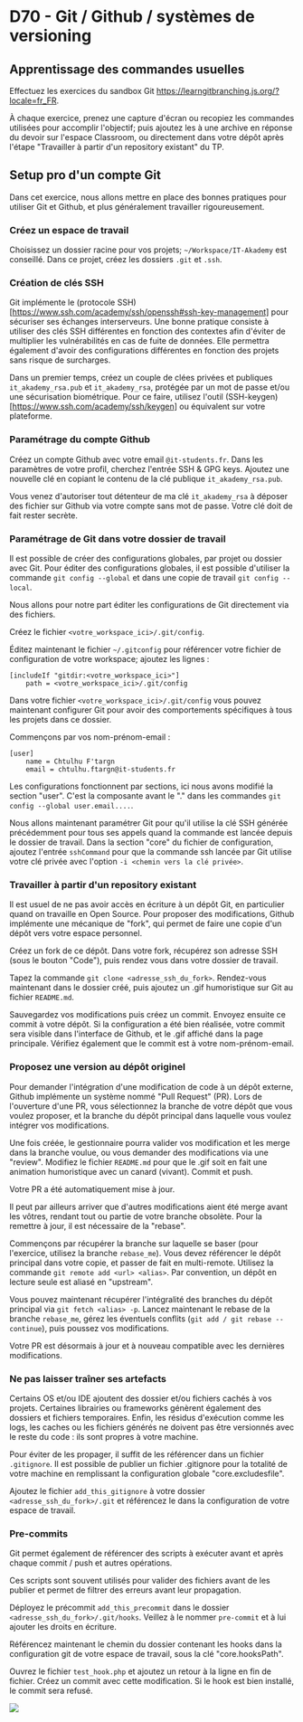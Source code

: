 # D70 - Git / Github / systèmes de versioning

## Apprentissage des commandes usuelles

Effectuez les exercices du sandbox Git https://learngitbranching.js.org/?locale=fr_FR.

À chaque exercice, prenez une capture d'écran ou recopiez les commandes utilisées pour accomplir l'objectif; puis ajoutez les à une archive en réponse du devoir sur l'espace Classroom, ou directement dans votre dépôt après l'étape "Travailler à partir d'un repository existant" du TP.

## Setup pro d'un compte Git

Dans cet exercice, nous allons mettre en place des bonnes pratiques pour utiliser Git et Github, et plus généralement travailler rigoureusement.

### Créez un espace de travail

Choisissez un dossier racine pour vos projets; ```~/Workspace/IT-Akademy``` est conseillé.
Dans ce projet, créez les dossiers ```.git``` et ```.ssh```.

### Création de clés SSH

Git implémente le (protocole SSH)[https://www.ssh.com/academy/ssh/openssh#ssh-key-management] pour sécuriser ses échanges interserveurs.
Une bonne pratique consiste à utiliser des clés SSH différentes en fonction des contextes afin d'éviter de multiplier les vulnérabilités en cas de fuite de données. Elle permettra également d'avoir des configurations différentes en fonction des projets sans risque de surcharges.

Dans un premier temps, créez un couple de clées privées et publiques ```it_akademy_rsa.pub``` et ```it_akademy_rsa```, protégée par un mot de passe et/ou une sécurisation biométrique.
Pour ce faire, utilisez l'outil (SSH-keygen)[https://www.ssh.com/academy/ssh/keygen] ou équivalent sur votre plateforme.

### Paramétrage du compte Github

Créez un compte Github avec votre email ```@it-students.fr```.
Dans les paramètres de votre profil, cherchez l'entrée SSH & GPG keys. Ajoutez une nouvelle clé en copiant le contenu de la clé publique ```it_akademy_rsa.pub```.

Vous venez d'autoriser tout détenteur de ma clé ```it_akademy_rsa``` à déposer des fichier sur Github via votre compte sans mot de passe. Votre clé doit de fait rester secrète.

### Paramétrage de Git dans votre dossier de travail

Il est possible de créer des configurations globales, par projet ou dossier avec Git. Pour éditer des configurations globales, il est possible d'utiliser la commande ```git config --global``` et dans une copie de travail ```git config --local```.

Nous allons pour notre part éditer les configurations de Git directement via des fichiers.

Créez le fichier ```<votre_workspace_ici>/.git/config```.

Éditez maintenant le fichier ```~/.gitconfig``` pour référencer votre fichier de configuration de votre workspace; ajoutez les lignes :
```
[includeIf "gitdir:<votre_workspace_ici>"]
    path = <votre_workspace_ici>/.git/config
```

Dans votre fichier ```<votre_workspace_ici>/.git/config``` vous pouvez maintenant configurer Git pour avoir des comportements spécifiques à tous les projets dans ce dossier.

Commençons par vos nom-prénom-email :
```
[user]
    name = Chtulhu F'targn
    email = chtulhu.ftargn@it-students.fr
```

Les configurations fonctionnent par sections, ici nous avons modifié la section "user". C'est la composante avant le "." dans les commandes ```git config --global user.email....```.

Nous allons maintenant paramétrer Git pour qu'il utilise la clé SSH générée précédemment pour tous ses appels quand la commande est lancée depuis le dossier de travail.
Dans la section "core" du fichier de configuration, ajoutez l'entrée ```sshCommand``` pour que la commande ssh lancée par Git utilise votre clé privée avec l'option ```-i <chemin vers la clé privée>```.

### Travailler à partir d'un repository existant

Il est usuel de ne pas avoir accès en écriture à un dépôt Git, en particulier quand on travaille en Open Source. Pour proposer des modifications, Github implémente une mécanique de "fork", qui permet de faire une copie d'un dépôt vers votre espace personnel.

Créez un fork de ce dépôt.
Dans votre fork, récupérez son adresse SSH (sous le bouton "Code"), puis rendez vous dans votre dossier de travail.

Tapez la commande ```git clone <adresse_ssh_du_fork>```. Rendez-vous maintenant dans le dossier créé, puis ajoutez un .gif humoristique sur Git au fichier ```README.md```.

Sauvegardez vos modifications puis créez un commit. Envoyez ensuite ce commit à votre dépôt. Si la configuration a été bien réalisée, votre commit sera visible dans l'interface de Github, et le .gif affiché dans la page principale.
Vérifiez également que le commit est à votre nom-prénom-email.

### Proposez une version au dépôt originel

Pour demander l'intégration d'une modification de code à un dépôt externe, Github implémente un système nommé "Pull Request" (PR). Lors de l'ouverture d'une PR, vous sélectionnez la branche de votre dépôt que vous voulez proposer, et la branche du dépôt principal dans laquelle vous voulez intégrer vos modifications.

Une fois créée, le gestionnaire pourra valider vos modification et les merge dans la branche voulue, ou vous demander des modifications via une "review". Modifiez le fichier ```README.md``` pour que le .gif soit en fait une animation humoristique avec un canard (vivant). Commit et push.

Votre PR a été automatiquement mise à jour.

Il peut par ailleurs arriver que d'autres modifications aient été merge avant les vôtres, rendant tout ou partie de votre branche obsolète. Pour la remettre à jour, il est nécessaire de la "rebase".

Commençons par récupérer la branche sur laquelle se baser (pour l'exercice, utilisez la branche ```rebase_me```).
Vous devez référencer le dépôt principal dans votre copie, et passer de fait en multi-remote. Utilisez la commande ```git remote add <url> <alias>```. Par convention, un dépôt en lecture seule est aliasé en "upstream".

Vous pouvez maintenant récupérer l'intégralité des branches du dépôt principal via ```git fetch <alias> -p```. Lancez maintenant le rebase de la branche ```rebase_me```, gérez les éventuels conflits (```git add / git rebase --continue```), puis poussez vos modifications.

Votre PR est désormais à jour et à nouveau compatible avec les dernières modifications.

### Ne pas laisser traîner ses artefacts

Certains OS et/ou IDE ajoutent des dossier et/ou fichiers cachés à vos projets. Certaines librairies ou frameworks génèrent également des dossiers et fichiers temporaires.
Enfin, les résidus d'exécution comme les logs, les caches ou les fichiers générés ne doivent pas être versionnés avec le reste du code : ils sont propres à votre machine.

Pour éviter de les propager, il suffit de les référencer dans un fichier ```.gitignore```. Il est possible de publier un fichier .gitignore pour la totalité de votre machine en remplissant la configuration globale "core.excludesfile".

Ajoutez le fichier ```add_this_gitignore``` à votre dossier ```<adresse_ssh_du_fork>/.git``` et référencez le dans la configuration de votre espace de travail.

### Pre-commits

Git permet également de référencer des scripts à exécuter avant et après chaque commit / push et autres opérations.

Ces scripts sont souvent utilisés pour valider des fichiers avant de les publier et permet de filtrer des erreurs avant leur propagation.

Déployez le précommit ```add_this_precommit``` dans le dossier ```<adresse_ssh_du_fork>/.git/hooks```. Veillez à le nommer ```pre-commit``` et à lui ajouter les droits en écriture.

Référencez maintenant le chemin du dossier contenant les hooks dans la configuration git de votre espace de travail, sous la clé "core.hooksPath".

Ouvrez le fichier ```test_hook.php``` et ajoutez un retour à la ligne en fin de fichier. Créez un commit avec cette modification. Si le hook est bien installé, le commit sera refusé.



<img 
src='https://devhumor.com/content/uploads/images/October2019/git-push-origin-master-force.jpg'>

